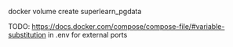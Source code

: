 

docker volume create superlearn_pgdata


TODO: <https://docs.docker.com/compose/compose-file/#variable-substitution> in .env for external ports
